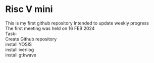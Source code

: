 
# Risc V mini
This is my first github repository Intended to update weekly progress<br>The first meeting was held on 16 FEB 2024<br>Task-<br>Create Github repository<br>install YOSIS<br>install iverilog<br>install gtkwave
